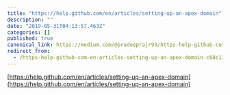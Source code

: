 ```yaml
---
title: "https://help.github.com/en/articles/setting-up-an-apex-domain"
description: ""
date: "2019-05-31T04:13:57.463Z"
categories: []
published: true
canonical_link: https://medium.com/@pradeeprajr93/https-help-github-com-en-articles-setting-up-an-apex-domain-c68c11ee9235
redirect_from:
  - /https-help-github-com-en-articles-setting-up-an-apex-domain-c68c11ee9235
---
```


[https://help.github.com/en/articles/setting-up-an-apex-domain](https://help.github.com/en/articles/setting-up-an-apex-domain)
